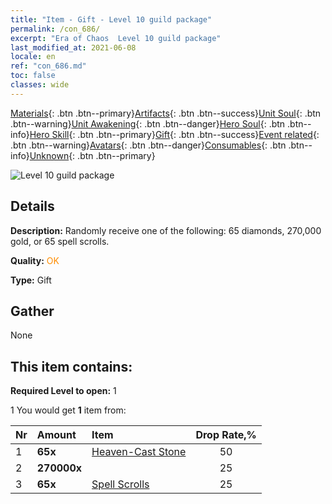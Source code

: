 ```yaml
---
title: "Item - Gift - Level 10 guild package"
permalink: /con_686/
excerpt: "Era of Chaos  Level 10 guild package"
last_modified_at: 2021-06-08
locale: en
ref: "con_686.md"
toc: false
classes: wide
---
```

 [Materials](/Items/){: .btn .btn--primary}[Artifacts](/Items/Artifacts/){: .btn .btn--success}[Unit Soul](/Items/UnitSoul/){: .btn .btn--warning}[Unit Awakening](/Items/UnitAwakening/){: .btn .btn--danger}[Hero Soul](/Items/HeroSoul/){: .btn .btn--info}[Hero Skill](/Items/HeroSkill/){: .btn .btn--primary}[Gift](/Items/Gift/){: .btn .btn--success}[Event related](/Items/Events/){: .btn .btn--warning}[Avatars](/Items/Avatars/){: .btn .btn--danger}[Consumables](/Items/Consumables/){: .btn .btn--info}[Unknown](/Items/Unknown/){: .btn .btn--primary}

 ![Level 10 guild package](/images/t/i_50002.png)

## Details
 **Description:** Randomly receive one of the following: 65 diamonds, 270,000 gold, or 65 spell scrolls.

 **Quality:** <span style="color: #FF8C00">OK</span>

 **Type:** Gift

## Gather

  None

## This item contains:

 **Required Level to open:** 1

 1 You would get **1** item  from:

  | Nr | Amount |     Item    | Drop Rate,% |
  |:---|:-------|:------------|:---------:|
  | 1 |  **65x** | [Heaven-Cast Stone](/Items/art_188/) | 50 | 
  | 2 |  **270000x** | <i class="fas fa-coins"/> | 25 | 
  | 3 |  **65x** | [Spell Scrolls](/Items/con_694/) | 25 | 
